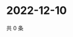 # 2022-12-10

共 0 条

<!-- BEGIN WEIBO -->
<!-- 最后更新时间 Sat Dec 10 2022 13:12:16 GMT+0800 (China Standard Time) -->

<!-- END WEIBO -->
